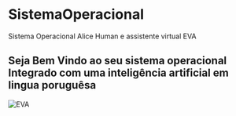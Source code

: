 # SistemaOperacional
Sistema Operacional Alice Human e assistente virtual EVA


## Seja Bem Vindo ao seu sistema operacional Integrado com uma inteligência artificial em lingua poruguêsa

![EVA](EVA_animation.GIF)
